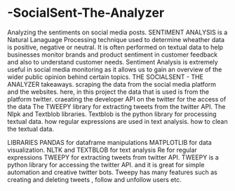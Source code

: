 # -SocialSent-The-Analyzer
Analyzing the sentiments on social media posts.
SENTIMENT ANALYSIS is a Natural Lanaguage Processing technique used to determine wheather data is positive, negative or neutral.
It is often performed on textual data to help businesses monitor brands and product sentiment in customer feedback and also to understand customer needs.
Sentiment Analysis is extremely useful in social media monitoring as it allows us to gain an overview of the wider public opinion behind certain topics.
THE SOCIALSENT - THE ANALYZER takeaways.
scraping the data from the social media platform and the websites.
here, in this project the data that is used is from the platform twitter.
craeating the developer API on the twitter for the access of the data
The TWEEPY library for extracting tweets from the twitter API.
The Nlpk and Textblob libraries.
Textblob is the python library for processing textual data.
how regular expressions are used in text analysis.
how to clean the textual data.

LIBRARIES 
PANDAS for dataframe manipulations
MATPLOTLIB for data visualization.
NLTK and TEXTBLOB for text analysis
Re for regular expressions
TWEEPY for extracting tweets from twitter API.
TWEEPY is a python library for accessing the twitter API. and it is great for simple automation and creative twitter bots.
Tweepy has many features such as creating and deleting tweets , follow and unfollow users etc.
